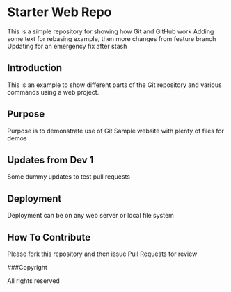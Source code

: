 # Starter Web Repo

This is a simple repository for showing how Git and GitHub work
Adding some text for rebasing example, then more changes from feature branch
Updating for an emergency fix after stash

## Introduction

This is an example to show different parts of the Git repository and various commands
using a web project.

## Purpose

Purpose is to demonstrate use of Git
Sample website with plenty of files for demos

## Updates from Dev 1
Some dummy updates to test pull requests

## Deployment

Deployment can be on any web server or local file system

## How To Contribute

Please fork this repository and then issue Pull Requests for review 

###Copyright

All rights reserved
